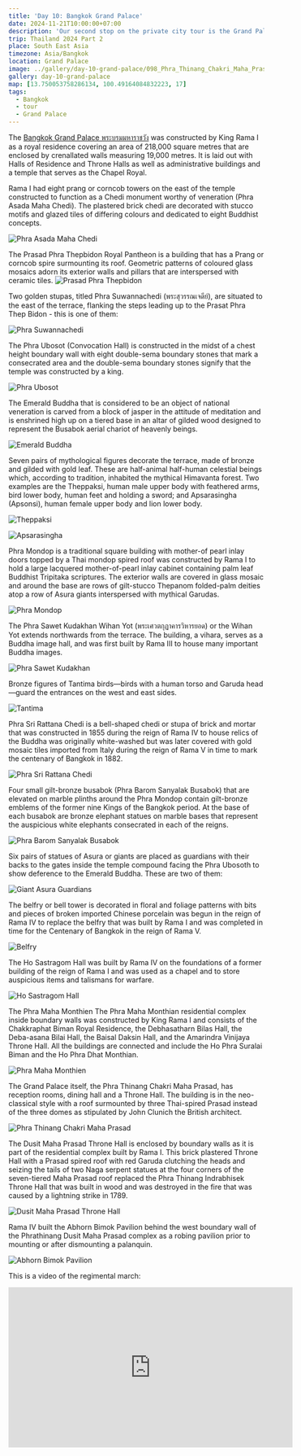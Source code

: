 ```yaml
---
title: 'Day 10: Bangkok Grand Palace'
date: 2024-11-21T10:00:00+07:00
description: 'Our second stop on the private city tour is the Grand Palace, the official residence of the Kings of Siam (and later Thailand) since 1782.'
trip: Thailand 2024 Part 2
place: South East Asia
timezone: Asia/Bangkok
location: Grand Palace
image: ../gallery/day-10-grand-palace/098_Phra_Thinang_Chakri_Maha_Prasad.webp
gallery: day-10-grand-palace
map: [13.750053758286134, 100.49164084832223, 17]
tags:
  - Bangkok
  - tour
  - Grand Palace
---
```


The [Bangkok Grand Palace พระบรมมหาราชวัง](https://www.royalgrandpalace.th/en/home) was constructed by King Rama I as a royal residence covering an area of 218,000 square metres that are enclosed by crenallated walls measuring 19,000 metres. It is laid out with Halls of Residence and Throne Halls as well as administrative buildings and a temple that serves as the Chapel Royal.

Rama I had eight prang or corncob towers on the east of the temple constructed to function as a Chedi monument worthy of veneration (Phra Asada Maha Chedi). The plastered brick chedi are decorated with stucco motifs and glazed tiles of differing colours and dedicated to eight Buddhist concepts.

![Phra Asada Maha Chedi](../gallery/day-10-grand-palace/010_Phra_Asada_Maha_Chedi.webp)

The Prasad Phra Thepbidon Royal Pantheon is a building that has a Prang or corncob spire surmounting its roof. Geometric patterns of coloured glass mosaics adorn its exterior walls and pillars that are interspersed with ceramic tiles.
![Prasad Phra Thepbidon](../gallery/day-10-grand-palace/022_Prasat_Phra_Thep_Bidon.webp)

Two golden stupas, titled Phra Suwannachedi (พระสุวรรณเจดีย์), are situated to the east of the terrace, flanking the steps leading up to the Prasat Phra Thep Bidon - this is one of them:

![Phra Suwannachedi](../gallery/day-10-grand-palace/017_Phra_Suwannachedi_.webp)

The Phra Ubosot (Convocation Hall) is constructed in the midst of a chest height boundary wall with eight double-sema boundary stones that mark a consecrated area and the double-sema boundary stones signify that the temple was constructed by a king.

![Phra Ubosot](../gallery/day-10-grand-palace/018_Phra_Ubosot.webp)

The Emerald Buddha that is considered to be an object of national veneration is carved from a block of jasper in the attitude of meditation and is enshrined high up on a tiered base in an altar of gilded wood designed to represent the Busabok aerial chariot of heavenly beings.

![Emerald Buddha](../gallery/day-10-grand-palace/071_Emerald_Buddha.webp)

Seven pairs of mythological figures decorate the terrace, made of bronze and gilded with gold leaf. These are half-animal half-human celestial beings which, according to tradition, inhabited the mythical Himavanta forest. Two examples are the Theppaksi, human male upper body with feathered arms, bird lower body, human feet and holding a sword; and Apsarasingha (Apsonsi), human female upper body and lion lower body.

![Theppaksi](../gallery/day-10-grand-palace/028_Theppaksi.webp)

![Apsarasingha](../gallery/day-10-grand-palace/027_Apsarasingha.webp)

Phra Mondop is a traditional square building with mother-of pearl inlay doors topped by a Thai mondop spired roof was constructed by Rama I to hold a large lacquered mother-of-pearl inlay cabinet containing palm leaf Buddhist Tripitaka scriptures. The exterior walls are covered in glass mosaic and around the base are rows of gilt-stucco Thepanom folded-palm deities atop a row of Asura giants interspersed with mythical Garudas.

![Phra Mondop](../gallery/day-10-grand-palace/029_Phra_Mondop.webp)

The Phra Sawet Kudakhan Wihan Yot (พระเศวตกุฏาคารวิหารยอด) or the Wihan Yot extends northwards from the terrace. The building, a vihara, serves as a Buddha image hall, and was first built by Rama III to house many important Buddha images.

![Phra Sawet Kudakhan](../gallery/day-10-grand-palace/039_Phra_Sawet_Kudakhan_Wihan_Yot.webp)

Bronze figures of Tantima birds—birds with a human torso and Garuda head—guard the entrances on the west and east sides.

![Tantima](../gallery/day-10-grand-palace/049_Tantima.webp)

Phra Sri Rattana Chedi is a bell-shaped chedi or stupa of brick and mortar that was constructed in 1855 during the reign of Rama IV to house relics of the Buddha was originally white-washed but was later covered with gold mosaic tiles imported from Italy during the reign of Rama V in time to mark the centenary of Bangkok in 1882.

![Phra Sri Rattana Chedi](../gallery/day-10-grand-palace/062_Phra_Sri_Rattana_Chedi.webp)

Four small gilt-bronze busabok (Phra Barom Sanyalak Busabok) that are elevated on marble plinths around the Phra Mondop contain gilt-bronze emblems of the former nine Kings of the Bangkok period. At the base of each busabok are bronze elephant statues on marble bases that represent the auspicious white elephants consecrated in each of the reigns.

![Phra Barom Sanyalak Busabok](../gallery/day-10-grand-palace/061_Phra_Barom_Sanyalak_Busabok.webp)

Six pairs of statues of Asura or giants are placed as guardians with their backs to the gates inside the temple compound facing the Phra Ubosoth to show deference to the Emerald Buddha. These are two of them:

![Giant Asura Guardians](../gallery/day-10-grand-palace/063_Giant_Asura_Guardians.webp)

The belfry or bell tower is decorated in floral and foliage patterns with bits and pieces of broken imported Chinese porcelain was begun in the reign of Rama IV to replace the belfry that was built by Rama I and was completed in time for the Centenary of Bangkok in the reign of Rama V.

![Belfry](../gallery/day-10-grand-palace/075_Belfry.webp)

The Ho Sastragom Hall was built by Rama IV on the foundations of a former building of the reign of Rama I and was used as a chapel and to store auspicious items and talismans for warfare.

![Ho Sastragom Hall](../gallery/day-10-grand-palace/090_Ho_Sastragom_Hall.webp)

The Phra Maha Monthien
The Phra Maha Monthian residential complex inside boundary walls was constructed by King Rama I and consists of the Chakkraphat Biman Royal Residence, the Debhasatharn Bilas Hall, the Deba-asana Bilai Hall, the Baisal Daksin Hall, and the Amarindra Vinijaya Throne Hall. All the buildings are connected and include the Ho Phra Suralai Biman and the Ho Phra Dhat Monthian.

![Phra Maha Monthien](../gallery/day-10-grand-palace/091_Phra_Maha_Monthien.webp)

The Grand Palace itself, the Phra Thinang Chakri Maha Prasad, has reception rooms, dining hall and a Throne Hall. The building is in the neo-classical style with a roof surmounted by three Thai-spired Prasad instead of the three domes as stipulated by John Clunich the British architect.

![Phra Thinang Chakri Maha Prasad](../gallery/day-10-grand-palace/098_Phra_Thinang_Chakri_Maha_Prasad.webp)

The Dusit Maha Prasad Throne Hall is enclosed by boundary walls as it is part of the residential complex built by Rama I. This brick plastered Throne Hall with a Prasad spired roof with red Garuda clutching the heads and seizing the tails of two Naga serpent statues at the four corners of the seven-tiered Maha Prasad roof replaced the Phra Thinang Indrabhisek Throne Hall that was built in wood and was destroyed in the fire that was caused by a lightning strike in 1789.

![Dusit Maha Prasad Throne Hall](../gallery/day-10-grand-palace/099_Dusit_Maha_Prasad_Throne_Hall.webp)

Rama IV built the Abhorn Bimok Pavilion behind the west boundary wall of the Phrathinang Dusit Maha Prasad complex as a robing pavilion prior to mounting or after dismounting a palanquin.

![Abhorn Bimok Pavilion](../gallery/day-10-grand-palace/101_Abhorn_Bimok_Pavilion.webp)

This is a video of the regimental march:

<iframe width="560" height="315" src="https://www.youtube.com/embed/OOuDV1h4gwo?si=bQQA5liSKIwcPmzS" title="YouTube video player" frameborder="0" allow="accelerometer; autoplay; clipboard-write; encrypted-media; gyroscope; picture-in-picture; web-share" referrerpolicy="strict-origin-when-cross-origin" allowfullscreen></iframe>
